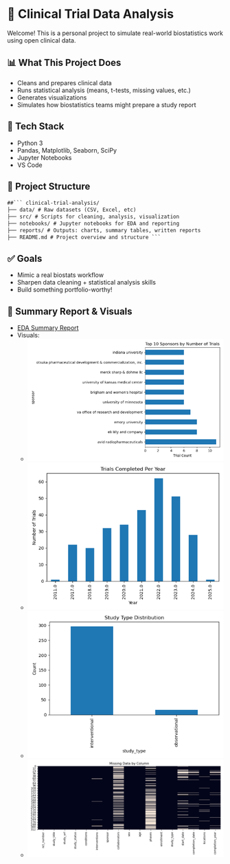 # 🧪 Clinical Trial Data Analysis

Welcome! This is a personal project to simulate real-world biostatistics work using open clinical data.

## 📊 What This Project Does

- Cleans and prepares clinical data
- Runs statistical analysis (means, t-tests, missing values, etc.)
- Generates visualizations
- Simulates how biostatistics teams might prepare a study report

## 🧰 Tech Stack

- Python 3
- Pandas, Matplotlib, Seaborn, SciPy
- Jupyter Notebooks
- VS Code

## 📁 Project Structure

<pre><code>##``` clinical-trial-analysis/ 
├── data/ # Raw datasets (CSV, Excel, etc) 
├── src/ # Scripts for cleaning, analysis, visualization 
├── notebooks/ # Jupyter notebooks for EDA and reporting 
├── reports/ # Outputs: charts, summary tables, written reports 
├── README.md # Project overview and structure ``` </code></pre>


## ✅ Goals

- Mimic a real biostats workflow
- Sharpen data cleaning + statistical analysis skills
- Build something portfolio-worthy!

## 📄 Summary Report & Visuals

- [EDA Summary Report](reports/summary.md)
- Visuals:
  - ![Top Sponsors](reports/top_sponsors.png)
  - ![Completion Timeline](reports/completion_timeline.png)
  - ![Study Types](reports/study_type_distribution.png)
  - ![Missing Data](reports/missing_data.png)
